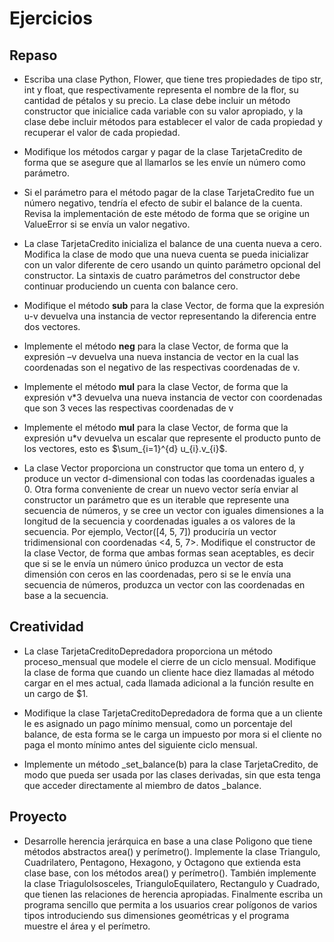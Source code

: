 # Ejercicios

## Repaso

- Escriba una clase Python, Flower, que tiene tres propiedades de tipo
  str, int y float, que respectivamente representa el nombre de la flor,
  su cantidad de pétalos y su precio. La clase debe incluir un método
  constructor que inicialice cada variable con su valor apropiado, y la
  clase debe incluir métodos para establecer el valor de cada propiedad
  y recuperar el valor de cada propiedad.

- Modifique los métodos cargar y pagar de la clase TarjetaCredito
  de forma que se asegure que al llamarlos se les envíe un número como
  parámetro.

- Si el parámetro para el método pagar de la clase TarjetaCredito fue
  un número negativo, tendría el efecto de subir el balance de la cuenta.
  Revisa la implementación de este método de forma que se origine un
  ValueError si se envía un valor negativo.

- La clase TarjetaCredito inicializa el balance de una cuenta nueva a
  cero. Modifica la clase de modo que una nueva cuenta se pueda
  inicializar con un valor diferente de cero usando un quinto parámetro
  opcional del constructor. La sintaxis de cuatro parámetros del
  constructor debe continuar produciendo un cuenta con balance cero.

- Modifique el método __sub__ para la clase Vector, de forma que la
  expresión u-v devuelva una instancia de vector representando la
  diferencia entre dos vectores.

- Implemente el método __neg__ para la clase Vector, de forma que la
 expresión –v devuelva una nueva instancia de vector en la cual las
 coordenadas son el negativo de las respectivas coordenadas de v.

- Implemente el método __mul__ para la clase Vector, de forma que la
 expresión v*3 devuelva una nueva instancia de vector con coordenadas
 que son 3 veces las respectivas coordenadas de v

- Implemente el método __mul__ para la clase Vector, de forma que la
  expresión u*v devuelva un escalar que represente el producto punto de
  los vectores, esto es $\sum_{i=1}^{d} u_{i}.v_{i}$.

- La clase Vector proporciona un constructor que toma un entero d, y
  produce un vector d-dimensional con todas las coordenadas iguales a 0.
  Otra forma conveniente de crear un nuevo vector sería enviar al
  constructor un parámetro que es un iterable que represente una
  secuencia de números, y se cree un vector con iguales dimensiones a la
  longitud de la secuencia y coordenadas iguales a os valores de la
  secuencia. Por ejemplo, Vector([4, 5, 7]) produciría un vector
  tridimensional con coordenadas <4, 5, 7>. Modifique el constructor
  de la clase Vector, de forma que ambas formas sean aceptables, es decir
  que si se le envía un número único produzca un vector de esta dimensión
  con ceros en las coordenadas, pero si se le envía una secuencia de
  números, produzca un vector con las coordenadas en base a la
  secuencia.

## Creatividad

- La clase TarjetaCreditoDepredadora proporciona un método
  proceso_mensual que modele el cierre de un ciclo mensual.
  Modifique la clase de forma que cuando un cliente hace diez llamadas
  al método cargar en el mes actual, cada llamada adicional a la función
  resulte en un cargo de $1.

- Modifique la clase TarjetaCreditoDepredadora de forma que a un
 cliente le es asignado un pago mínimo mensual, como un porcentaje del
 balance, de esta forma se le carga un impuesto por mora si el cliente no
 paga el monto mínimo antes del siguiente ciclo mensual.

- Implemente un método _set_balance(b) para la clase
  TarjetaCredito, de modo que pueda ser usada por las clases
  derivadas, sin que esta tenga que acceder directamente al miembro de
  datos _balance.

## Proyecto

- Desarrolle herencia jerárquica en base a una clase Poligono que tiene
  métodos abstractos area() y perímetro(). Implemente la clase
  Triangulo, Cuadrilatero, Pentagono, Hexagono, y Octagono que
  extienda esta clase base, con los métodos area() y perímetro().
  También implemente la clase TriaguloIsosceles,
  TrianguloEquilatero, Rectangulo y Cuadrado, que tienen las
  relaciones de herencia apropiadas. Finalmente escriba un programa
  sencillo que permita a los usuarios crear polígonos de varios tipos
  introduciendo sus dimensiones geométricas y el programa muestre el
  área y el perímetro.
